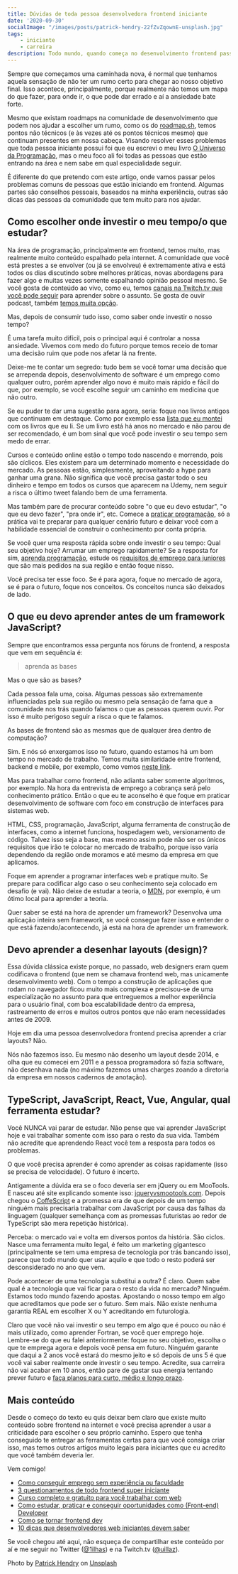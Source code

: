 ```yaml
---
title: Dúvidas de toda pessoa desenvolvedora frontend iniciante
date: '2020-09-30'
socialImage: "/images/posts/patrick-hendry-22fZvZqownE-unsplash.jpg"
tags:
    - iniciante
    - carreira
description: Todo mundo, quando começa no desenvolvimento frontend passa por algumas questões que podem parecer simples, mas tiram o nosso sono
---
```


Sempre que começamos uma caminhada nova, é normal que tenhamos aquela sensação de não ter um rumo certo para chegar ao nosso objetivo final. Isso acontece, principalmente, porque realmente não temos um mapa do que fazer, para onde ir, o que pode dar errado e aí a ansiedade bate forte.

Mesmo que existam roadmaps na comunidade de desenvolvimento que podem nos ajudar a escolher um rumo, como os do [roadmap.sh](http://roadmap.sh/), temos pontos não técnicos (e às vezes até os pontos técnicos mesmo) que continuam presentes em nossa cabeça. Visando resolver esses problemas que toda pessoa iniciante possui foi que eu escrevi o meu livro [O Universo da Programação](https://www.casadocodigo.com.br/products/livro-universo-programacao), mas o meu foco ali foi todas as pessoas que estão entrando na área e nem sabe em qual especialidade seguir.

É diferente do que pretendo com este artigo, onde vamos passar pelos problemas comuns de pessoas que estão iniciando em frontend. Algumas partes são conselhos pessoais, baseados na minha experiência, outras são dicas das pessoas da comunidade que tem muito para nos ajudar.

## Como escolher onde investir o meu tempo/o que estudar?

Na área de programação, principalmente em frontend, temos muito, mas realmente muito conteúdo espalhado pela internet. A comunidade que você está prestes a se envolver (ou já se envolveu) é extremamente ativa e está todos os dias discutindo sobre melhores práticas, novas abordagens para fazer algo e muitas vezes somente espalhando opinião pessoal mesmo.
Se você gosta de conteúdo ao vivo, como eu, temos [canais na Twitch.tv que você pode seguir](/posts/recomendacao-canais-twitch-para-programadores/) para aprender sobre o assunto. Se gosta de ouvir podcast, também [temos muita opção](/posts/recomendações-de-podcasts-variados-para-programadores-de-todos-os-níveis/).

Mas, depois de consumir tudo isso, como saber onde investir o nosso tempo?

É uma tarefa muito difícil, pois o principal aqui é controlar a nossa ansiedade. Vivemos com medo do futuro porque temos receio de tomar uma decisão ruim que pode nos afetar lá na frente.

Deixe-me te contar um segredo: tudo bem se você tomar uma decisão que se arrependa depois, desenvolvimento de software é um emprego como qualquer outro, porém aprender algo novo é muito mais rápido e fácil do que, por exemplo, se você escolhe seguir um caminho em medicina que não outro.

Se eu puder te dar uma sugestão para agora, seria: foque nos livros antigos que continuam em destaque. Como por exemplo essa [lista que eu montei](/posts/livros-que-todo-programador-iniciante-deveria-ler/) com os livros que eu li. Se um livro está há anos no mercado e não parou de ser recomendado, é um bom sinal que você pode investir o seu tempo sem medo de errar. 

Cursos e conteúdo online estão o tempo todo nascendo e morrendo, pois são cíclicos. Eles existem para um determinado momento e necessidade do mercado. As pessoas estão, simplesmente, aproveitando a hype para ganhar uma grana. Não significa que você precisa gastar todo o seu dinheiro e tempo em todos os cursos que aparecem na Udemy, nem seguir a risca o último tweet falando bem de uma ferramenta.

Mas também pare de procurar conteúdo sobre "o que eu devo estudar", "o que eu devo fazer", "pra onde ir", etc. Comece a [praticar programação](/posts/pare-de-procurar-conteúdo-e-comece-a-praticar-você-pode-estar-bloqueado-pela-paralisia-por-análise/), só a prática vai te preparar para qualquer cenário futuro e deixar você com a habilidade essencial de construir o conhecimento por conta própria.

Se você quer uma resposta rápida sobre onde investir o seu tempo: Qual seu objetivo hoje? Arrumar um emprego rapidamente? Se a resposta for sim, [aprenda programação](/posts/por-onde-começar-para-aprender-e-trabalhar-com-programação/), estude os [requisitos de emprego para juniores](/posts/como-ser-o-programador-junior-que-toda-empresa-quer-contratar/) que são mais pedidos na sua região e então foque nisso.

Você precisa ter esse foco. Se é para agora, foque no mercado de agora, se é para o futuro, foque nos conceitos. Os conceitos nunca são deixados de lado.

## O que eu devo aprender antes de um framework JavaScript?

Sempre que encontramos essa pergunta nos fóruns de frontend, a resposta que vem em sequência é: 

> aprenda as bases

Mas o que são as bases?

Cada pessoa fala uma, coisa. Algumas pessoas são extremamente influenciadas pela sua região ou mesmo pela sensação de fama que a comunidade nos trás quando falamos o que as pessoas querem ouvir. Por isso é muito perigoso seguir a risca o que te falamos.

As bases de frontend são as mesmas que de qualquer área dentro de computação? 

Sim. E nós só enxergamos isso no futuro, quando estamos há um bom tempo no mercado de trabalho. Temos muita similaridade entre frontend, backend e mobile, por exemplo, como vemos [neste link](/posts/a-diferença-entre-frontend-backend-e-mobile/).

Mas para trabalhar como frontend, não adianta saber somente algoritmos, por exemplo. Na hora da entrevista de emprego a cobrança será pelo conhecimento prático. Então o que eu te aconselho é que foque em praticar desenvolvimento de software com foco em construção de interfaces para sistemas web.

HTML, CSS, programação, JavaScript, alguma ferramenta de construção de interfaces, como a internet funciona, hospedagem web, versionamento de código. Talvez isso seja a base, mas mesmo assim pode não ser os únicos requisitos que irão te colocar no mercado de trabalho, porque isso varia dependendo da região onde moramos e até mesmo da empresa em que aplicamos.

Foque em aprender a programar interfaces web e pratique muito. Se prepare para codificar algo caso o seu conhecimento seja colocado em desafio (e vai). Não deixe de estudar a teoria, o [MDN](https://developer.mozilla.org/), por exemplo, é um ótimo local para aprender a teoria.

Quer saber se está na hora de aprender um framework? Desenvolva uma aplicação inteira sem framework, se você consegue fazer isso e entender o que está fazendo/acontecendo, já está na hora de aprender um framework.

## Devo aprender a desenhar layouts (design)?

Essa dúvida clássica existe porque, no passado, web designers eram quem codificava o frontend (que nem se chamava frontend web, mas unicamente desenvolvimento web). Com o tempo a construção de aplicações que rodam no navegador ficou muito mais complexa e precisou-se de uma especialização no assunto para que entreguemos a melhor experiência para o usuário final, com boa escalabilidade dentro da empresa, rastreamento de erros e muitos outros pontos que não eram necessidades antes de 2009.

Hoje em dia uma pessoa desenvolvedora frontend precisa aprender a criar layouts? Não.

Nós não fazemos isso. Eu mesmo não desenho um layout desde 2014, e olha que eu comecei em 2011 e a pessoa programadora só fazia software, não desenhava nada (no máximo fazemos umas charges zoando a diretoria da empresa em nossos cadernos de anotação).

## TypeScript, JavaScript, React, Vue, Angular, qual ferramenta estudar?

Você NUNCA vai parar de estudar. Não pense que vai aprender JavaScript hoje e vai trabalhar somente com isso para o resto da sua vida. Também não acredite que aprendendo React você tem a resposta para todos os problemas.

O que você precisa aprender é como aprender as coisas rapidamente (isso se precisa de velocidade). O futuro é incerto. 

Antigamente a dúvida era se o foco deveria ser em jQuery ou em MooTools. E nasceu até site explicando somente isso: [jqueryvsmootools.com](http://www.jqueryvsmootools.com/). Depois chegou o [CoffeScript](https://coffeescript.org/) e a promessa era de que depois de um tempo ninguém mais precisaria trabalhar com JavaScript por causa das falhas da linguagem (qualquer semelhança com as promessas futuristas ao redor de TypeScript são mera repetição histórica).

Perceba: o mercado vai e volta em diversos pontos da história. São ciclos. Nasce uma ferramenta muito legal, é feito um marketing gigantesco (principalmente se tem uma empresa de tecnologia por trás bancando isso), parece que todo mundo quer usar aquilo e que todo o resto poderá ser desconsiderado no ano que vem. 

Pode acontecer de uma tecnologia substitui a outra? É claro. Quem sabe qual é a tecnologia que vai ficar para o resto da vida no mercado? Ninguém. Estamos todo mundo fazendo apostas. Apostando o nosso tempo em algo que acreditamos que pode ser o futuro. Sem mais. Não existe nenhuma garantia REAL em escolher X ou Y acreditando em futurologia. 

Claro que você não vai investir o seu tempo em algo que é pouco ou não é mais utilizado, como aprender Fortran, se você quer emprego hoje. Lembre-se do que eu falei anteriormente: foque no seu objetivo, escolha o que te emprega agora e depois você pensa em futuro. Ninguém garante que daqui a 2 anos você estará do mesmo jeito e só depois de uns 5 é que você vai saber realmente onde investir o seu tempo. Acredite, sua carreira não vai acabar em 10 anos, então pare de gastar sua energia tentando prever futuro e [faça planos para curto, médio e longo prazo](/posts/criando-nosso-plano-de-carreira-e-assumindo-o-controle-do-nosso-futuro-profissional/).

## Mais conteúdo

Desde o começo do texto eu quis deixar bem claro que existe muito conteúdo sobre frontend na internet e você precisa aprender a usar a criticidade para escolher o seu próprio caminho. Espero que tenha conseguido te entregar as ferramentas certas para que você consiga criar isso, mas temos outros artigos muito legais para iniciantes que eu acredito que você também deveria ler.

Vem comigo!

- [Como conseguir emprego sem experiência ou faculdade](/posts/guia-conseguir-emprego-programação-sem-experiência-faculdade/)
- [3 questionamentos de todo frontend super iniciante](https://medium.com/reprogramabr/3-questionamentos-de-todo-front-end-super-iniciante-ebbd9c5ef83c)
- [Curso completo e gratuito para você trabalhar com web](http://freecodecamp.org/)
- [Como estudar, praticar e conseguir oportunidades como (Front-end) Developer](https://www.felipefialho.com/blog/como-estudar-praticar-e-conseguir-oportunidades-como-front-end-developer/)
- [Como se tornar frontend dev](https://willianjusten.com.br/como-se-tornar-um-desenvolvedor-front-end)
- [10 dicas que desenvolvedores web iniciantes devem saber](https://desenvolvimentoparaweb.com/miscelanea/10-dicas-desenvolvedores-web-iniciantes-devem-saber/)

Se você chegou até aqui, não esqueça de compartilhar este conteúdo por aí e me seguir no Twitter ([@1ilhas](https://twitter.com/1ilhas)) e na Twitch.tv ([@uillaz](https://twitch.tv/uillaz)).

<span>Photo by <a href="https://unsplash.com/@worldsbetweenlines?utm_source=unsplash&amp;utm_medium=referral&amp;utm_content=creditCopyText">Patrick Hendry</a> on <a href="https://unsplash.com/?utm_source=unsplash&amp;utm_medium=referral&amp;utm_content=creditCopyText">Unsplash</a></span>